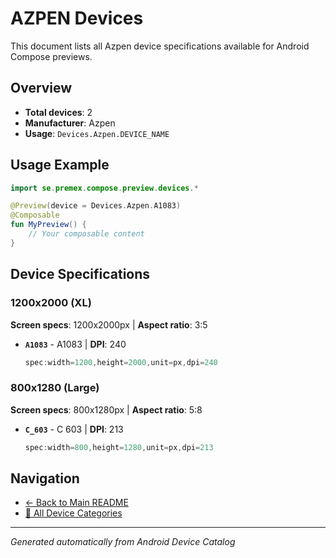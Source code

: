 # AZPEN Devices

This document lists all Azpen device specifications available for Android Compose previews.

## Overview

- **Total devices**: 2
- **Manufacturer**: Azpen
- **Usage**: `Devices.Azpen.DEVICE_NAME`

## Usage Example

```kotlin
import se.premex.compose.preview.devices.*

@Preview(device = Devices.Azpen.A1083)
@Composable
fun MyPreview() {
    // Your composable content
}
```

## Device Specifications

### 1200x2000 (XL)

**Screen specs**: 1200x2000px | **Aspect ratio**: 3:5

- **`A1083`** - A1083 | **DPI**: 240
  ```kotlin
  spec:width=1200,height=2000,unit=px,dpi=240
  ```

### 800x1280 (Large)

**Screen specs**: 800x1280px | **Aspect ratio**: 5:8

- **`C_603`** - C 603 | **DPI**: 213
  ```kotlin
  spec:width=800,height=1280,unit=px,dpi=213
  ```

## Navigation

- [← Back to Main README](../../README.md)
- [📱 All Device Categories](../README.md)

---
*Generated automatically from Android Device Catalog*
